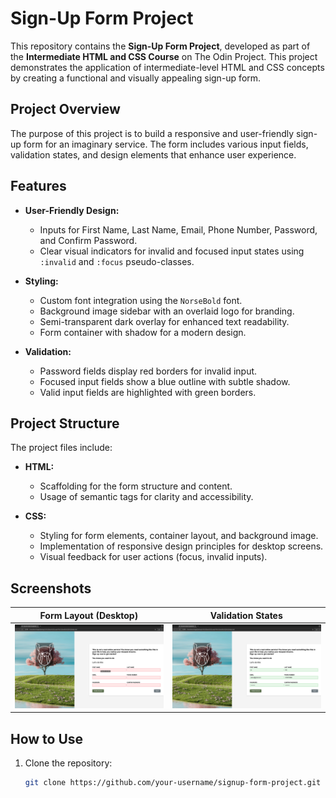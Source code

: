 # Sign-Up Form Project

This repository contains the **Sign-Up Form Project**, developed as part of the **Intermediate HTML and CSS Course** on The Odin Project. This project demonstrates the application of intermediate-level HTML and CSS concepts by creating a functional and visually appealing sign-up form.

## Project Overview

The purpose of this project is to build a responsive and user-friendly sign-up form for an imaginary service. The form includes various input fields, validation states, and design elements that enhance user experience.

## Features

- **User-Friendly Design:** 
  - Inputs for First Name, Last Name, Email, Phone Number, Password, and Confirm Password.
  - Clear visual indicators for invalid and focused input states using `:invalid` and `:focus` pseudo-classes.

- **Styling:**
  - Custom font integration using the `NorseBold` font.
  - Background image sidebar with an overlaid logo for branding.
  - Semi-transparent dark overlay for enhanced text readability.
  - Form container with shadow for a modern design.

- **Validation:**
  - Password fields display red borders for invalid input.
  - Focused input fields show a blue outline with subtle shadow.
  - Valid input fields are highlighted with green borders.

## Project Structure

The project files include:

- **HTML:** 
  - Scaffolding for the form structure and content.
  - Usage of semantic tags for clarity and accessibility.
  
- **CSS:** 
  - Styling for form elements, container layout, and background image.
  - Implementation of responsive design principles for desktop screens.
  - Visual feedback for user actions (focus, invalid inputs).

## Screenshots

| Form Layout (Desktop) | Validation States |
|------------------------|-------------------|
| ![Form Layout](Screenshot1.png) | ![Validation States](/Screenshot2.png) |


## How to Use

1. Clone the repository:
   ```bash
   git clone https://github.com/your-username/signup-form-project.git
